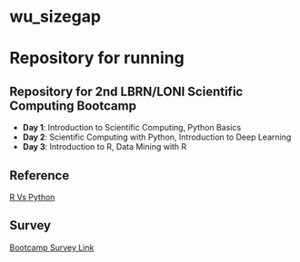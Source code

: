 # wu_sizegap
# Repository for running

## Repository for 2nd LBRN/LONI Scientific Computing Bootcamp

* **Day 1**: Introduction to Scientific Computing, Python Basics
* **Day 2**: Scientific Computing with Python, Introduction to Deep Learning
* **Day 3**: Introduction to R, Data Mining with R

## Reference
[R Vs Python](https://www.guru99.com/r-vs-python.html)

## Survey
[Bootcamp Survey Link](https://forms.gle/cME7w8h4Bt5FgSyUA)
